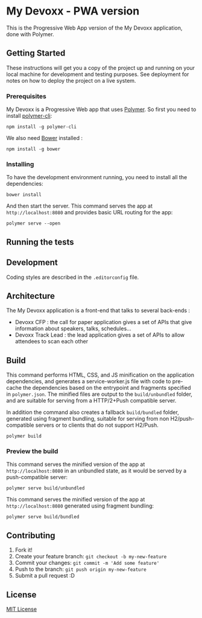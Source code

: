 # My Devoxx - PWA version

This is the Progressive Web App version of the My Devoxx application, done with Polymer.

## Getting Started

These instructions will get you a copy of the project up and running on your local machine for development and testing purposes. See deployment for notes on how to deploy the project on a live system.

### Prerequisites

My Devoxx is a Progressive Web app that uses [Polymer](https://www.polymer-project.org). So first you need to install [polymer-cli](https://github.com/Polymer/polymer-cli):

    npm install -g polymer-cli

We also need [Bower](https://bower.io/) installed :

    npm install -g bower

### Installing

To have the development environment running,  you need to install all the dependencies: 

    bower install


And then start the server. This command serves the app at `http://localhost:8080` and provides basic URL routing for the app:

    polymer serve --open

## Running the tests

## Development

Coding styles are described in the `.editorconfig` file.

## Architecture

The My Devoxx application is a front-end that talks to several back-ends : 

* Devoxx CFP : the call for paper application gives a set of APIs that give information about speakers, talks, schedules...
* Devoxx Track Lead : the lead application gives a set of APIs to allow attendees to scan each other

## Build

This command performs HTML, CSS, and JS minification on the application
dependencies, and generates a service-worker.js file with code to pre-cache the
dependencies based on the entrypoint and fragments specified in `polymer.json`.
The minified files are output to the `build/unbundled` folder, and are suitable
for serving from a HTTP/2+Push compatible server.

In addition the command also creates a fallback `build/bundled` folder,
generated using fragment bundling, suitable for serving from non
H2/push-compatible servers or to clients that do not support H2/Push.

    polymer build

### Preview the build

This command serves the minified version of the app at `http://localhost:8080`
in an unbundled state, as it would be served by a push-compatible server:

    polymer serve build/unbundled

This command serves the minified version of the app at `http://localhost:8080`
generated using fragment bundling:

    polymer serve build/bundled

## Contributing

1. Fork it!
2. Create your feature branch: `git checkout -b my-new-feature`
3. Commit your changes: `git commit -m 'Add some feature'`
4. Push to the branch: `git push origin my-new-feature`
5. Submit a pull request :D

## License

[MIT License](http://opensource.org/licenses/MIT)
